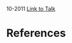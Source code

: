 

10-2011
[Link to Talk](https://www.churchofjesuschrist.org/study/general-conference/2011/10/saturday-morning-session?lang=eng)



# References
